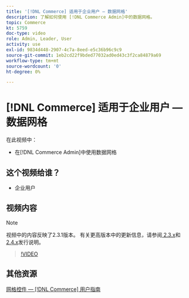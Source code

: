 ```yaml
---
title: '[!DNL Commerce] 适用于企业用户 — 数据网格'
description: 了解如何使用 [!DNL Commerce Admin]中的数据网格。
topic: Commerce
kt: 5759
doc-type: video
role: Admin, Leader, User
activity: use
exl-id: 9834d448-2907-4c7a-8eed-e5c36b96c9c9
source-git-commit: 1eb2cd22f9bded77032ad0ed43c3f2ca84879a69
workflow-type: tm+mt
source-wordcount: '0'
ht-degree: 0%

---
```


# [!DNL Commerce] 适用于企业用户 — 数据网格

在此视频中：

- 在[!DNL Commerce Admin]中使用数据网格

## 这个视频给谁？

- 企业用户

## 视频内容

>[!NOTE]
>
>视频中的内容反映了2.3.1版本。 有关更高版本中的更新信息，请参阅[ 2.3.x](https://devdocs.magento.com/guides/v2.3/release-notes/bk-release-notes.html)和[ 2.4.x](https://devdocs.magento.com/guides/v2.4/release-notes/bk-release-notes.html)发行说明。

>[!VIDEO](https://video.tv.adobe.com/v/35960?quality=12&learn=on)

## 其他资源

[网格控件 —  [!DNL Commerce] 用户指南](https://docs.magento.com/user-guide/stores/admin-grid-controls.html)
